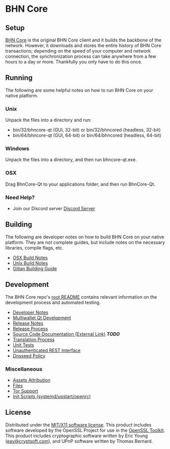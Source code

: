 BHN Core
=====================

Setup
---------------------
[BHN Core](http://beherocoin.io) is the original BHN Core client and it builds the backbone of the network. However, it downloads and stores the entire history of BHN Core transactions; depending on the speed of your computer and network connection, the synchronization process can take anywhere from a few hours to a day or more. Thankfully you only have to do this once.

Running
---------------------
The following are some helpful notes on how to run BHN Core on your native platform.

### Unix

Unpack the files into a directory and run:

- bin/32/bhncore-qt (GUI, 32-bit) or bin/32/bhncored (headless, 32-bit)
- bin/64/bhncore-qt (GUI, 64-bit) or bin/64/bhncored (headless, 64-bit)

### Windows

Unpack the files into a directory, and then run bhncore-qt.exe.

### OSX

Drag BhnCore-Qt to your applications folder, and then run BhnCore-Qt.

### Need Help?

* Join our Discord server [Discord Server](https://discord.beherocoin.io)

Building
---------------------
The following are developer notes on how to build BHN Core on your native platform. They are not complete guides, but include notes on the necessary libraries, compile flags, etc.

- [OSX Build Notes](build-osx.md)
- [Unix Build Notes](build-unix.md)
- [Gitian Building Guide](gitian-building.md)

Development
---------------------
The BHN Core repo's [root README](https://github.com/bhncore/bhncore/blob/master/README.md) contains relevant information on the development process and automated testing.

- [Developer Notes](developer-notes.md)
- [Multiwallet Qt Development](multiwallet-qt.md)
- [Release Notes](release-notes.md)
- [Release Process](release-process.md)
- [Source Code Documentation (External Link)](https://dev.visucore.com/bitcoin/doxygen/) ***TODO***
- [Translation Process](translation_process.md)
- [Unit Tests](unit-tests.md)
- [Unauthenticated REST Interface](REST-interface.md)
- [Dnsseed Policy](dnsseed-policy.md)

### Miscellaneous
- [Assets Attribution](assets-attribution.md)
- [Files](files.md)
- [Tor Support](tor.md)
- [Init Scripts (systemd/upstart/openrc)](init.md)

License
---------------------
Distributed under the [MIT/X11 software license](http://www.opensource.org/licenses/mit-license.php).
This product includes software developed by the OpenSSL Project for use in the [OpenSSL Toolkit](https://www.openssl.org/). This product includes
cryptographic software written by Eric Young ([eay@cryptsoft.com](mailto:eay@cryptsoft.com)), and UPnP software written by Thomas Bernard.
